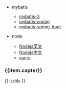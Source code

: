 
- mybatis
  - [mybatis-3](https://mybatis.org/mybatis-3/zh/index.html)
  - [mybatis-spring](https://mybatis.org/spring/zh/index.html)
  - [mybatis-spring-boot](http://mybatis.org/spring-boot-starter/mybatis-spring-boot-autoconfigure/index.html#)
  
- node 
  - [Nodejs英文](https://nodejs.org/en/)
  - [Nodejs中文](http://nodejs.cn/)
  - [vuejs](https://vuejs.org/)


<div id="site">
  <div v-for="item in siteList">
    <h3>{{item.capter}}</h3>
    <div class="effects">
    <a v-for="it in item.data" class="hvr-grow-shadow" :href="it.url" :title="it.title" target="_blank">{{ it.title }}</a>
    </div>
  </div>
</div>

<script>
  const siteList = [
    {
      "capter": "mybatis",
      "data" :[
          {"title":"mybatis-3", "url":"https://mybatis.org/mybatis-3/zh/index.html"},
          {"title":"mybatis-spring", "url":"https://mybatis.org/spring/zh/index.html"},
          {"title":"mybatis-spring-boot", "url":"http://mybatis.org/spring-boot-starter/mybatis-spring-boot-autoconfigure/index.html#"}
      ]
    },
    {
      "capter":"node",
      "data":[
        {"title":"Nodejs英文", "url":"https://nodejs.org/en/"},
        {"title":"Nodejs中文", "url":"http://nodejs.cn/"},
        {"title":"vuejs", "url":"https://vuejs.org/"}
      ]
    }
  ]
  new Vue({
    el: '#site',
    data() {
      return {
        siteList:siteList
      };
    }
  });
</script>
